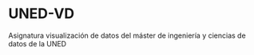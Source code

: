 # UNED-VD
Asignatura visualización de datos del máster de ingeniería y ciencias de datos de la UNED
